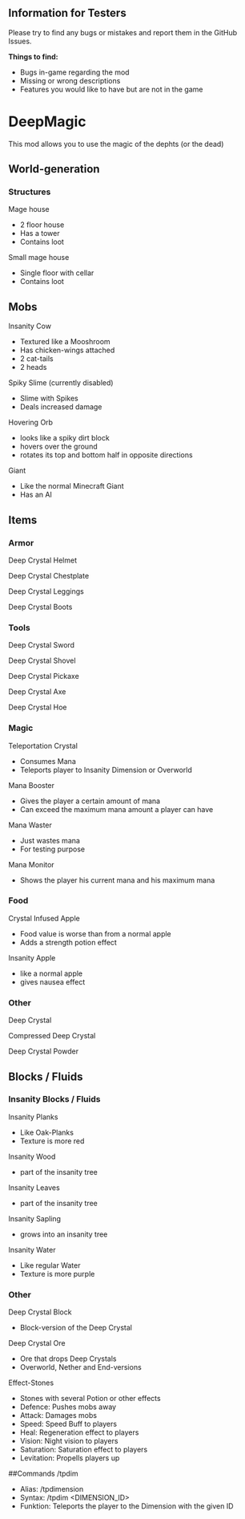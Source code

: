 ## Information for Testers
Please try to find any bugs or mistakes and report them in the GitHub Issues.

**Things to find:**
- Bugs in-game regarding the mod
- Missing or wrong descriptions
- Features you would like to have but are not in the game

# DeepMagic
This mod allows you to use the magic of the dephts (or the dead)

## World-generation
### Structures
Mage house
- 2 floor house
- Has a tower
- Contains loot

Small mage house
- Single floor with cellar
- Contains loot

## Mobs
Insanity Cow
- Textured like a Mooshroom
- Has chicken-wings attached
- 2 cat-tails
- 2 heads

Spiky Slime (currently disabled)
- Slime with Spikes
- Deals increased damage

Hovering Orb
- looks like a spiky dirt block
- hovers over the ground
- rotates its top and bottom half in opposite directions

Giant
- Like the normal Minecraft Giant
- Has an AI

## Items
### Armor
Deep Crystal Helmet

Deep Crystal Chestplate

Deep Crystal Leggings

Deep Crystal Boots

### Tools
Deep Crystal Sword

Deep Crystal Shovel

Deep Crystal Pickaxe

Deep Crystal Axe

Deep Crystal Hoe

### Magic
Teleportation Crystal
- Consumes Mana
- Teleports player to Insanity Dimension or Overworld

Mana Booster
- Gives the player a certain amount of mana
- Can exceed the maximum mana amount a player can have

Mana Waster
- Just wastes mana
- For testing purpose

Mana Monitor
- Shows the player his current mana and his maximum mana

### Food
Crystal Infused Apple
- Food value is worse than from a normal apple
- Adds a strength potion effect

Insanity Apple
- like a normal apple
- gives nausea effect

### Other
Deep Crystal

Compressed Deep Crystal

Deep Crystal Powder

## Blocks / Fluids
### Insanity Blocks / Fluids
Insanity Planks
- Like Oak-Planks
- Texture is more red

Insanity Wood
- part of the insanity tree

Insanity Leaves
- part of the insanity tree

Insanity Sapling
- grows into an insanity tree

Insanity Water
- Like regular Water
- Texture is more purple

### Other
Deep Crystal Block
- Block-version of the Deep Crystal

Deep Crystal Ore
- Ore that drops Deep Crystals
- Overworld, Nether and End-versions

Effect-Stones
- Stones with several Potion or other effects
- Defence: Pushes mobs away
- Attack: Damages mobs
- Speed: Speed Buff to players
- Heal: Regeneration effect to players
- Vision: Night vision to players
- Saturation: Saturation effect to players
- Levitation: Propells players up

##Commands
/tpdim
- Alias: /tpdimension
- Syntax: /tpdim <DIMENSION_ID>
- Funktion: Teleports the player to the Dimension with the given ID